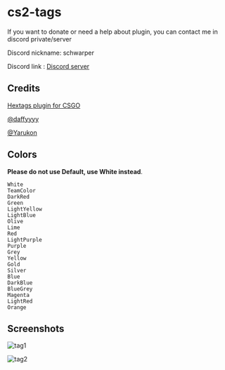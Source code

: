 
# cs2-tags

If you want to donate or need a help about plugin, you can contact me in discord private/server

Discord nickname: schwarper

Discord link : [Discord server](https://discord.gg/4zQfUzjk36)

## Credits

[Hextags plugin for CSGO](https://github.com/Hexer10/HexTags)

[@daffyyyy](https://github.com/daffyyyy/)

[@Yarukon](https://github.com/Yarukon)

## Colors
**Please do not use Default, use White instead**.
```
White
TeamColor
DarkRed
Green
LightYellow
LightBlue
Olive
Lime
Red
LightPurple
Purple
Grey
Yellow
Gold
Silver
Blue
DarkBlue
BlueGrey
Magenta
LightRed
Orange
```

## Screenshots
![tag1](https://github.com/user-attachments/assets/93a333b4-55e0-4582-8f09-8ec3010724d3)

![tag2](https://github.com/user-attachments/assets/9066cb2f-2b6d-4268-9db3-b824de28d05e)
